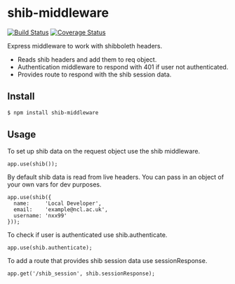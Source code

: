 # shib-middleware

[![Build Status](https://travis-ci.org/graemetait/shib-middleware.svg?branch=master)](https://travis-ci.org/graemetait/shib-middleware)
[![Coverage Status](https://coveralls.io/repos/github/graemetait/shib-middleware/badge.svg?branch=master)](https://coveralls.io/github/graemetait/shib-middleware?branch=master)

Express middleware to work with shibboleth headers.

- Reads shib headers and add them to req object.
- Authentication middleware to respond with 401 if user not authenticated.
- Provides route to respond with the shib session data.

## Install

```bash
$ npm install shib-middleware
```

## Usage
To set up shib data on the request object use the shib middleware.
```
app.use(shib());
```
By default shib data is read from live headers. You can pass in an object of your own vars for dev purposes.
```
app.use(shib({
  name:     'Local Developer',
  email:    'example@ncl.ac.uk',
  username: 'nxx99'
}));
```
To check if user is authenticated use shib.authenticate.
```
app.use(shib.authenticate);
```
To add a route that provides shib session data use sessionResponse.
```
app.get('/shib_session', shib.sessionResponse);
```
